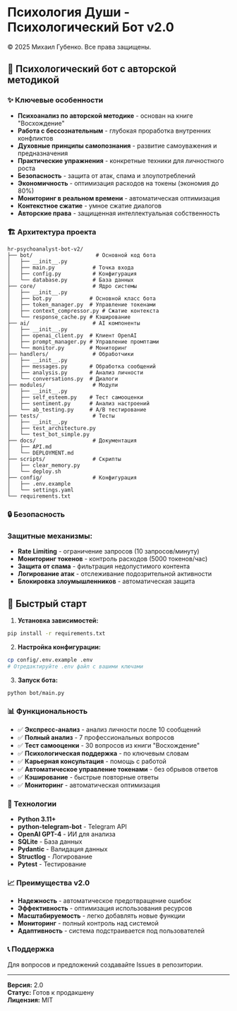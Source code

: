 # Психология Души - Психологический Бот v2.0

© 2025 Михаил Губенко. Все права защищены.

## 🎯 Психологический бот с авторской методикой

### ✨ Ключевые особенности

- **Психоанализ по авторской методике** - основан на книге "Восхождение"
- **Работа с бессознательным** - глубокая проработка внутренних конфликтов
- **Духовные принципы самопознания** - развитие самоуважения и предназначения
- **Практические упражнения** - конкретные техники для личностного роста
- **Безопасность** - защита от атак, спама и злоупотреблений
- **Экономичность** - оптимизация расходов на токены (экономия до 80%)
- **Мониторинг в реальном времени** - автоматическая оптимизация
- **Контекстное сжатие** - умное сжатие диалогов
- **Авторские права** - защищенная интеллектуальная собственность

### 🏗️ Архитектура проекта

```
hr-psychoanalyst-bot-v2/
├── bot/                    # Основной код бота
│   ├── __init__.py
│   ├── main.py            # Точка входа
│   ├── config.py          # Конфигурация
│   └── database.py        # База данных
├── core/                  # Ядро системы
│   ├── __init__.py
│   ├── bot.py            # Основной класс бота
│   ├── token_manager.py  # Управление токенами
│   ├── context_compressor.py # Сжатие контекста
│   └── response_cache.py # Кэширование
├── ai/                    # AI компоненты
│   ├── __init__.py
│   ├── openai_client.py  # Клиент OpenAI
│   ├── prompt_manager.py # Управление промптами
│   └── monitor.py        # Мониторинг
├── handlers/              # Обработчики
│   ├── __init__.py
│   ├── messages.py       # Обработка сообщений
│   ├── analysis.py       # Анализ личности
│   └── conversations.py  # Диалоги
├── modules/               # Модули
│   ├── __init__.py
│   ├── self_esteem.py    # Тест самооценки
│   ├── sentiment.py      # Анализ настроений
│   └── ab_testing.py     # A/B тестирование
├── tests/                 # Тесты
│   ├── __init__.py
│   ├── test_architecture.py
│   └── test_bot_simple.py
├── docs/                  # Документация
│   ├── API.md
│   └── DEPLOYMENT.md
├── scripts/               # Скрипты
│   ├── clear_memory.py
│   └── deploy.sh
├── config/                # Конфигурация
│   ├── .env.example
│   └── settings.yaml
└── requirements.txt
```

### 🔒 Безопасность

### Защитные механизмы:
- **Rate Limiting** - ограничение запросов (10 запросов/минуту)
- **Мониторинг токенов** - контроль расходов (5000 токенов/час)
- **Защита от спама** - фильтрация недопустимого контента
- **Логирование атак** - отслеживание подозрительной активности
- **Блокировка злоумышленников** - автоматическая защита

## 🚀 Быстрый старт

1. **Установка зависимостей:**
```bash
pip install -r requirements.txt
```

2. **Настройка конфигурации:**
```bash
cp config/.env.example .env
# Отредактируйте .env файл с вашими ключами
```

3. **Запуск бота:**
```bash
python bot/main.py
```

### 📊 Функциональность

- ✅ **Экспресс-анализ** - анализ личности после 10 сообщений
- ✅ **Полный анализ** - 7 профессиональных вопросов
- ✅ **Тест самооценки** - 30 вопросов из книги "Восхождение"
- ✅ **Психологическая поддержка** - по ключевым словам
- ✅ **Карьерная консультация** - помощь с работой
- ✅ **Автоматическое управление токенами** - без обрывов ответов
- ✅ **Кэширование** - быстрые повторные ответы
- ✅ **Мониторинг** - автоматическая оптимизация

### 🔧 Технологии

- **Python 3.11+**
- **python-telegram-bot** - Telegram API
- **OpenAI GPT-4** - ИИ для анализа
- **SQLite** - База данных
- **Pydantic** - Валидация данных
- **Structlog** - Логирование
- **Pytest** - Тестирование

### 📈 Преимущества v2.0

- **Надежность** - автоматическое предотвращение ошибок
- **Эффективность** - оптимизация использования ресурсов
- **Масштабируемость** - легко добавлять новые функции
- **Мониторинг** - полный контроль над системой
- **Адаптивность** - система подстраивается под пользователей

### 📞 Поддержка

Для вопросов и предложений создавайте Issues в репозитории.

---

**Версия:** 2.0  
**Статус:** Готов к продакшену  
**Лицензия:** MIT
